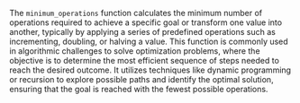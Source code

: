 The `minimum_operations` function calculates the minimum number of operations required to achieve a specific goal or transform one value into another, typically by applying a series of predefined operations such as incrementing, doubling, or halving a value. This function is commonly used in algorithmic challenges to solve optimization problems, where the objective is to determine the most efficient sequence of steps needed to reach the desired outcome. It utilizes techniques like dynamic programming or recursion to explore possible paths and identify the optimal solution, ensuring that the goal is reached with the fewest possible operations.
